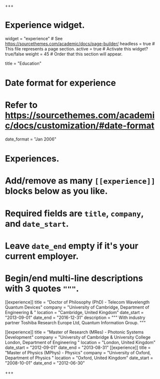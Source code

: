 +++
# Experience widget.
widget = "experience"  # See https://sourcethemes.com/academic/docs/page-builder/
headless = true  # This file represents a page section.
active = true  # Activate this widget? true/false
weight = 45  # Order that this section will appear.

title = "Education"

# Date format for experience
#   Refer to https://sourcethemes.com/academic/docs/customization/#date-format
date_format = "Jan 2006"

# Experiences.
#   Add/remove as many `[[experience]]` blocks below as you like.
#   Required fields are `title`, `company`, and `date_start`.
#   Leave `date_end` empty if it's your current employer.
#   Begin/end multi-line descriptions with 3 quotes `"""`.

  [[experience]]
  title = "Doctor of Philosophy (PhD) - Telecom Wavelength Quantum Devices"
  company = "University of Cambridge, Department of Engineering &  "
  location = "Cambridge, United Kingdom"
  date_start = "2013-09-01"
  date_end = "2016-12-31"
  description = """ With industry partner Toshiba Research Europe Ltd, Quantum Information Group.
   """
 
   [[experience]]
  title = "Master of Research (MRes) - Photonic Systems Development"
  company = "University of Cambridge & University College London, Department of Engineering "
  location = "London, United Kingdom"
  date_start = "2012-09-01"
  date_end = "2013-08-31"
     [[experience]]
  title = "Master of Physics (MPhys) - Physics"
  company = "University of Oxford, Department of Physics "
  location = "Oxford, United Kingdom"
  date_start = "2008-10-01"
  date_end = "2012-06-30"
  


+++
